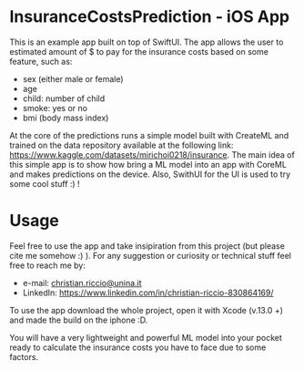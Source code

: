 # InsuranceCostsPrediction - iOS App 
This is an example app built on top of SwiftUI. 
The app allows the user to estimated amount of $ to pay for the insurance costs based on some feature, such as: 
- sex (either male or female)
- age 
- child: number of child 
- smoke: yes or no
- bmi (body mass index)

At the core of the predictions runs a simple model built with CreateML and trained on the data repository available at the following link: 
https://www.kaggle.com/datasets/mirichoi0218/insurance. 
The main idea of this simple app is to show how bring a ML model into an app with CoreML and makes predictions on the device. 
Also, SwithUI for the UI is used to try some cool stuff :) !


# Usage
Feel free to use the app and take insipiration from this project (but please cite me somehow :) ). For any suggestion or curiosity or technical stuff feel free to reach me by: 

- e-mail: christian.riccio@unina.it
- LinkedIn: https://www.linkedin.com/in/christian-riccio-830864169/

To use the app download the whole project, open it with Xcode (v.13.0 +) and made the build on the iphone :D.

You will have a very lightweight and powerful ML model into your pocket ready to calculate the insurance costs you have to face due to some factors.
